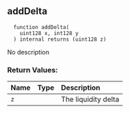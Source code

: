 


## addDelta
```solidity
  function addDelta(
    uint128 x, int128 y
  ) internal returns (uint128 z)
```
No description

### Return Values:
| Name                           | Type          | Description                                                                  |
| :----------------------------- | :------------ | :--------------------------------------------------------------------------- |
|`z`|  | The liquidity delta
